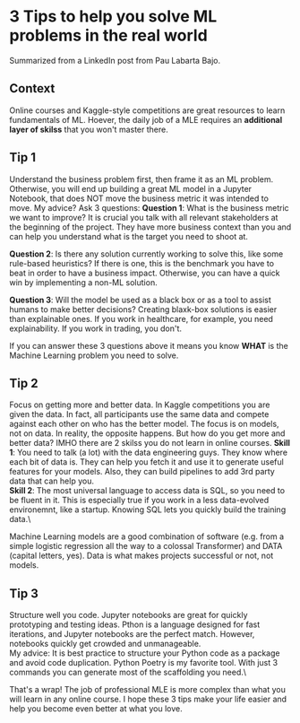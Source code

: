# 3 Tips to help you solve ML problems in the real world

Summarized from a LinkedIn post from Pau Labarta Bajo.

## Context
Online courses and Kaggle-style competitions are great resources to learn fundamentals of ML. Hoever, the daily job of a MLE requires an **additional layer of skilss** that you won't master there.

## Tip 1
Understand the business problem first, then frame it as an ML problem. Otherwise, you will end up building a great ML model in a Jupyter Notebook, that does NOT move the business metric it was intended to move. My advice? Ask 3 questions:
**Question 1**: What is the business metric we want to improve? It is crucial you talk with all relevant stakeholders at the beginning of the project. They have more business context than you and can help you understand what is the target you need to shoot at. <br>

**Question 2**: Is there any solution currently working to solve this, like some rule-based heuristics? If there is one, this is the benchmark you have to beat in order to have a business impact. Otherwise, you can have a quick win by implementing a non-ML solution. <br>

**Question 3**: Will the model be used as a black box or as a tool to assist humans to make better decisions? Creating blaxk-box solutions is easier than explainable ones. If you work in healthcare, for example, you need explainability. If you work in trading, you don't. <br>

If you can answer these 3 questions above it means you know ****WHAT**** is the Machine Learning problem you need to solve.

## Tip 2
Focus on getting more and better data. In Kaggle competitions you are given the data. In fact, all participants use the same data and compete against each other on who has the better model. The focus is on models, not on data. In reality, the opposite happens. But how do you get more and better data? IMHO there are 2 skilss you do not learn in online courses.
**Skill 1**: You need to talk (a lot) with the data engineering guys. They know where each bit of data is. They can help you fetch it and use it to generate useful features for your models. Also, they can build pipelines to add 3rd party data that can help you.\
**Skill 2**: The most universal language to access data is SQL, so you need to be fluent in it. This is especially true if you work in a less data-evolved environemnt, like a startup. Knowing SQL lets you quickly build the training data.\

Machine Learning models are a good combination of software (e.g. from a simple logistic regression all the way to a colossal Transformer) and DATA (capital letters, yes). Data is what makes projects successful or not, not models.

## Tip 3
Structure well you code. Jupyter notebooks are great for quickly prototyping and testing ideas. Pthon is a language designed for fast iterations, and Jupyter notebooks are the perfect match. However, notebooks quickly get crowded and unmanageable.\
My advice: It is best practice to structure your Python code as a package and avoid code duplication. Python Poetry is my favorite tool. With just 3 commands you can generate most of the scaffolding you need.\

That's a wrap! The job of professional MLE is more complex than what you will learn in any online course. I hope these 3 tips make your life easier and help you become even better at what you love.